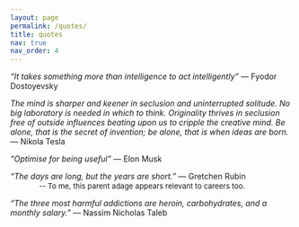 ```yaml
---
layout: page
permalink: /quotes/
title: quotes
nav: true
nav_order: 4
---
```


<i>“It takes something more than intelligence to act intelligently”</i> ― Fyodor Dostoyevsky

<i>The mind is sharper and keener in seclusion and uninterrupted solitude. No big laboratory is needed in which to think. Originality thrives in seclusion free of outside influences beating upon us to cripple the creative mind. Be alone, that is the secret of invention; be alone, that is when ideas are born.</i> ― Nikola Tesla

<i>“Optimise for being useful”</i> ― Elon Musk

<i>“The days are long, but the years are short.”</i> ― Gretchen Rubin
<br>&nbsp;&nbsp;&nbsp;&nbsp;&nbsp;&nbsp;&nbsp;&nbsp;&nbsp;&nbsp;&nbsp;&nbsp; <font size="2">-- To me, this parent adage appears relevant to careers too.</font>

<i>“The three most harmful addictions are heroin, carbohydrates, and a monthly salary.”</i> ― Nassim Nicholas Taleb
